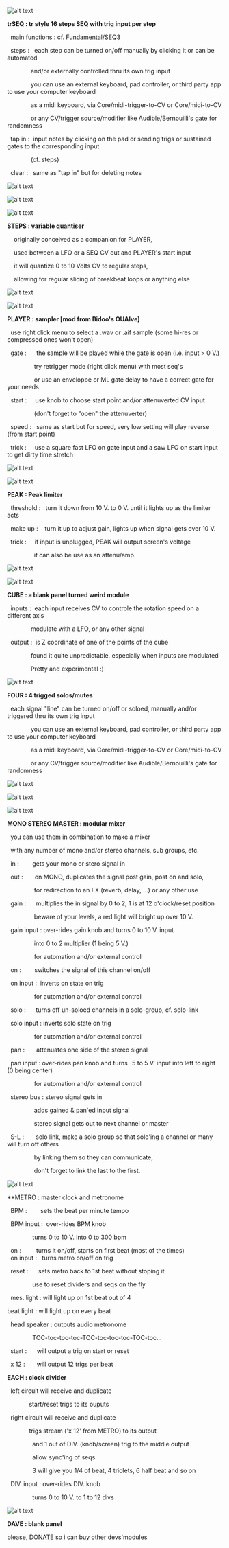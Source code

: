 ![alt text](/cf.png)


**trSEQ : tr style 16 steps SEQ with trig input per step**

  main functions : cf. Fundamental/SEQ3
  
  steps :   each step can be turned on/off manually by clicking it or can be automated
  
              and/or externally controlled thru its own trig input
            
              you can use an external keyboard, pad controller, or third party app to use your computer keyboard
            
              as a midi keyboard, via Core/midi-trigger-to-CV or Core/midi-to-CV
            
              or any CV/trigger source/modifier like Audible/Bernouilli's gate for randomness
            
  tap in :  input notes by clicking on the pad or sending trigs or sustained gates to the corresponding input
  
              (cf. steps)
            
  clear :   same as "tap in" but for deleting notes
  
![alt text](/screens/trseq1.png)

![alt text](/screens/trseq2.png)

![alt text](/screens/trseq3.png)





**STEPS : variable quantiser**

    originally conceived as a companion for PLAYER,
  
    used between a LFO or a SEQ CV out and PLAYER's start input
  
    it will quantize 0 to 10 Volts CV to regular steps,
  
    allowing for regular slicing of breakbeat loops or anything else
  
![alt text](/screens/steps1.png)

![alt text](/screens/steps2.png)





**PLAYER : sampler [mod from Bidoo's OUAIve]**
  
  use right click menu to select a .wav or .aif sample (some hi-res or compressed ones won't open)
  
  gate :      the sample will be played while the gate is open (i.e. input > 0 V.)
  
                try retrigger mode (right click menu) with most seq's
              
                or use an enveloppe or ML gate delay to have a correct gate for your needs
              
  start :     use knob to choose start point and/or attenuverted CV input 
  
                (don't forget to "open" the attenuverter)
              
  speed :   same as start but for speed, very low setting will play reverse (from start point)
  
  trick :     use a square fast LFO on gate input and a saw LFO on start input to get dirty time stretch
  
![alt text](/screens/player1.png)

![alt text](/screens/player2.png)





**PEAK : Peak limiter**

  threshold :   turn it down from 10 V. to 0 V. until it lights up as the limiter acts
  
  make up :     turn it up to adjust gain, lights up when signal gets over 10 V.
  
  
  trick :     if input is unplugged, PEAK will output screen's voltage
  
                it can also be use as an attenu/amp.
              
![alt text](/screens/peak1.png)

![alt text](/screens/peak2.png)

  
  
  

**CUBE : a blank panel turned weird module**

  inputs :  each input receives CV to controle the rotation speed on a different axis
  
              modulate with a LFO, or any other signal
            
  output :  is Z coordinate of one of the points of the cube
  
              found it quite unpredictable, especially when inputs are modulated
            
              Pretty and experimental :)
            
![alt text](/screens/cube1.png)

     

**FOUR : 4 trigged solos/mutes**

  each signal "line" can be turned on/off or soloed, manually and/or triggered thru its own trig input
  
              you can use an external keyboard, pad controller, or third party app to use your computer keyboard
            
              as a midi keyboard, via Core/midi-trigger-to-CV or Core/midi-to-CV
            
              or any CV/trigger source/modifier like Audible/Bernouilli's gate for randomness
            
![alt text](/screens/four1.png)

![alt text](/screens/four2.png)

![alt text](/screens/four3.png)





**MONO STEREO MASTER : modular mixer**

  you can use them in combination to make a mixer 
  
  with any number of mono and/or stereo channels, sub groups, etc.
  
  
  
  in :        gets your mono or stero signal in
  
  out :       on MONO, duplicates the signal post gain, post on and solo, 
  
                for redirection to an FX (reverb, delay, ...) or any other use
              
              
  gain :      multiplies the in signal by 0 to 2, 1 is at 12 o'clock/reset position
  
                beware of your levels, a red light will bright up over 10 V.
              
  gain input : over-rides gain knob and turns 0 to 10 V. input 
  
                into 0 to 2 multiplier (1 being 5 V.) 
              
                for automation and/or external control
              
              
  on :        switches the signal of this channel on/off
  
  on input :  inverts on state on trig
  
                for automation and/or external control
              
              
              
  solo :      turns off un-soloed channels in a solo-group, cf. solo-link
  
  solo input : inverts solo state on trig
  
                for automation and/or external control
              
              
              
  pan :       attenuates one side of the stereo signal
  
  pan input : over-rides pan knob and turns -5 to 5 V. input into left to right (0 being center)
  
                for automation and/or external control
              
              
  
  stereo bus : stereo signal gets in 
  
                adds gained & pan'ed input signal
              
                stereo signal gets out to next channel or master
              
              
  S-L :       solo link, make a solo group so that solo'ing a channel or many will turn off others 
  
                by linking them so they can communicate, 
              
                don't forget to link the last to the first.
  
  ![alt text](/screens/mixer.png)

**METRO : master clock and metronome

  BPM :        sets the beat per minute tempo
  
  BPM input :  over-rides BPM knob
  
               turns 0 to 10 V. into 0 to 300 bpm
               
  on :         turns it on/off, starts on first beat (most of the times)
               
  on input :   turns metro on/off on trig
  
  reset :      sets metro back to 1st beat without stoping it
  
               use to reset dividers and seqs on the fly
               
  mes. light : will light up on 1st beat out of 4
  
  beat light : will light up on every beat
  
  head speaker : outputs audio metronome

               TOC-toc-toc-toc-TOC-toc-toc-toc-TOC-toc...
                 
  start :      will output a trig on start or reset
  
  x 12 :       will output 12 trigs per beat
  




**EACH : clock divider**

  left circuit will receive and duplicate
  
               start/reset trigs to its ouputs
  
  right circuit will receive and duplicate
  
               trigs stream ('x 12' from METRO) to its output
  
               and 1 out of DIV. (knob/screen) trig to the middle output
               
               allow sync'ing of seqs
               
               3 will give you 1/4 of beat, 4 triolets, 6 half beat and so on
               
  DIV. input : over-rides DIV. knob
  
               turns 0 to 10 V. to 1 to 12 divs

  ![alt text](/screens/clock.png)


**DAVE : blank panel**


please, [DONATE](https://www.paypal.com/cgi-bin/webscr?cmd=_s-xclick&hosted_button_id=3CSNFE349G99Q) so i can buy other devs'modules
